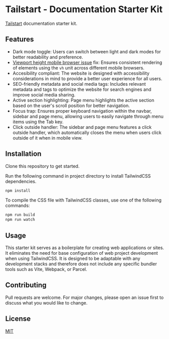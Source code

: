 # Tailstart - Documentation Starter Kit
[Tailstart](https://tailstart.github.io) documentation starter kit.

## Features
* Dark mode toggle: Users can switch between light and dark modes for better readability and preference.
* [Viewport height mobile browser issue](https://stackoverflow.com/questions/37112218/css3-100vh-not-constant-in-mobile-browser) fix: Ensures consistent rendering of elements using the `vh` unit across different mobile browsers.
* Accesibility compliant: The website is designed with accessibility considerations in mind to provide a better user experience for all users.
* SEO-friendly metadata and social media tags: Includes relevant metadata and tags to optimize the website for search engines and improve social media sharing.
* Active section highlighting: Page menu highlights the active section based on the user's scroll position for better navigation.
* Focus trap: Ensures proper keyboard navigation within the navbar, sidebar and page menu, allowing users to easily navigate through menu items using the Tab key.
* Click outside handler: The sidebar and page menu features a click outside handler, which automatically closes the menu when users click outside of it when in mobile view.

## Installation
Clone this repository to get started.

Run the following command in project directory to install TailwindCSS dependencies.
```bash
npm install
```

To compile the CSS file with TailwindCSS classes, use one of the following commands:
```bash
npm run build
npm run watch
```

## Usage
This starter kit serves as a boilerplate for creating web applications or sites. It eliminates the need for base configuration of web project development when using TailwindCSS. It is designed to be adaptable with any development stacks and therefore does not include any specific bundler tools such as Vite, Webpack, or Parcel.

## Contributing
Pull requests are welcome. For major changes, please open an issue first to discuss what you would like to change.

## License
[MIT](https://github.com/tailstart/starterkit-documentation/blob/main/LICENSE)
